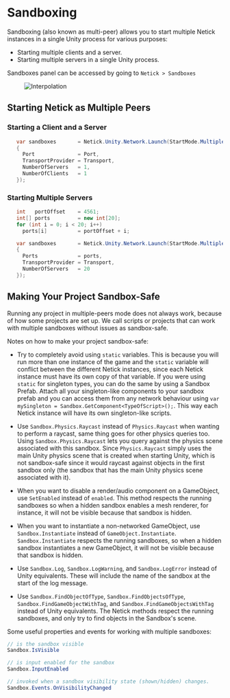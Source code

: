 # Sandboxing

Sandboxing (also known as multi-peer) allows you to start multiple Netick instances in a single Unity process for various purposes:
- Starting multiple clients and a server.
- Starting multiple servers in a single Unity process.

Sandboxes panel can be accessed by going to `Netick > Sandboxes`

<figure><img src="../images/sandboxing.png" alt="Interpolation"><figcaption></figcaption></figure>

## Starting Netick as Multiple Peers

### Starting a Client and a Server

```csharp
   var sandboxes       = Netick.Unity.Network.Launch(StartMode.MultiplePeers, new LaunchData()
   {
     Port              = Port,
     TransportProvider = Transport,
     NumberOfServers   = 1,
     NumberOfClients   = 1
   });
```

### Starting Multiple Servers

```csharp
   int   portOffset    = 4561;
   int[] ports         = new int[20];
   for (int i = 0; i < 20; i++)
     ports[i]          = portOffset + i;

   var sandboxes       = Netick.Unity.Network.Launch(StartMode.MultiplePeers, new LaunchData()
   {
     Ports             = ports,
     TransportProvider = Transport,
     NumberOfServers   = 20
   });
```

## Making Your Project Sandbox-Safe

Running any project in multiple-peers mode does not always work, because of how some projects are set up. We call scripts or projects that can work with multiple sandboxes without issues as sandbox-safe.

Notes on how to make your project sandbox-safe:

- Try to completely avoid using `static` variables. This is because you will run more than one instance of the game and the `static` variable will conflict between the different Netick instances, since each Netick instance must have its own copy of that variable. If you were using `static` for singleton types, you can do the same by using a Sandbox Prefab. Attach all your singleton-like components to your sandbox prefab and you can access them from any network behaviour using `var mySingleton = Sandbox.GetComponent<TypeOfScript>();`. This way each Netick instance will have its own singleton-like scripts.

- Use `Sandbox.Physics.Raycast` instead of `Physics.Raycast` when wanting to perform a raycast, same thing goes for other physics queries too. Using `Sandbox.Physics.Raycast` lets you query against the physics scene associated with this sandbox. Since `Physics.Raycast` simply uses the main Unity physics scene that is created when starting Unity, which is not sandbox-safe since it would raycast against objects in the first sandbox only (the sandbox that has the main Unity physics scene associated with it).

- When you want to disable a render/audio component on a GameObject, use `SetEnabled` instead of `enabled`. This method respects the running sandboxes so when a hidden sandbox enables a mesh renderer, for instance, it will not be visible because that sandbox is hidden.

- When you want to instantiate a non-networked GameObject, use `Sandbox.Instantiate` instead of `GameObject.Instantiate`. `Sandbox.Instantiate` respects the running sandboxes, so when a hidden sandbox instantiates a new GameObject, it will not be visible because that sandbox is hidden.

- Use `Sandbox.Log`, `Sandbox.LogWarning`, and `Sandbox.LogError` instead of Unity equivalents. These will include the name of the sandbox at the start of the log message.

- Use `Sandbox.FindObjectOfType`, `Sandbox.FindObjectsOfType`, `Sandbox.FindGameObjectWithTag`, and `Sandbox.FindGameObjectsWithTag` instead of Unity equivalents. The Netick methods respect the running sandboxes, and only try to find objects in the Sandbox's scene.

Some useful properties and events for working with multiple sandboxes:
```cs
// is the sandbox visible
Sandbox.IsVisible 

// is input enabled for the sandbox
Sandbox.InputEnabled 

// invoked when a sandbox visibility state (shown/hidden) changes.
Sandbox.Events.OnVisibilityChanged
```